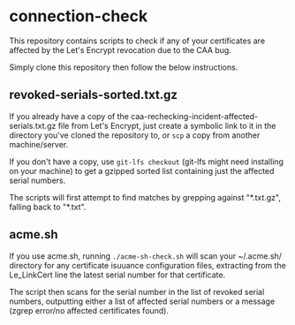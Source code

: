# connection-check

This repository contains scripts to check if any of your certificates are affected by the Let's Encrypt revocation due to the CAA bug.

Simply clone this repository then follow the below instructions.

## revoked-serials-sorted.txt.gz

If you already have a copy of the caa-rechecking-incident-affected-serials.txt.gz file from Let's Encrypt, just create a symbolic link to it in the directory you've cloned the repository to, or `scp` a copy from another machine/server.

If you don't have a copy, use `git-lfs checkout` (git-lfs might need installing on your machine) to get a gzipped sorted list containing just the affected serial numbers.

The scripts will first attempt to find matches by grepping against "\*.txt.gz", falling back to "\*.txt".

## acme.sh

If you use acme.sh, running `./acme-sh-check.sh` will scan your ~/.acme.sh/ directory for any certificate isuuance configuration files, extracting from the Le_LinkCert line the latest serial number for that certificate.

The script then scans for the serial number in the list of revoked serial numbers, outputting either a list of affected serial numbers or a message (zgrep error/no affected certificates found).
